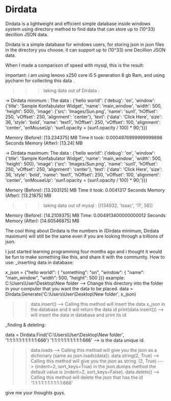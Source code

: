 # Dirdata
Dirdata is a lightweight and efficient simple database inside windows system using directory method to find data that can store up to (10^33) decillion JSON data.

Dirdata is a simple database for windows users, for storing json in json files in the directory you choose.
it can support up to (10^33) one Decillion JSON data.

When I made a comparison of speed with mysql, this is the result:

important: i am using lenovo x250 core i5 5 generation 8 gb Ram,
and using pycharm for collecting this data  .

>>>taking data out of Dirdata :

-> Dirdata minimum :
The data : {'hello world!': {'debug': 'on', 'window': {'title': 'Sample Konfabulator Widget', 'name': 'main_window', 'width': 500, 'height': 500}, 'image': {'src': 'Images/Sun.png', 'name': 'sun1', 'hOffset': 250, 'vOffset': 250, 'alignment': 'center'}, 'text': {'data': 'Click Here', 'size': 36, 'style': 'bold', 'name': 'text1', 'hOffset': 250, 'vOffset': 100, 'alignment': 'center', 'onMouseUp': 'sun1.opacity = (sun1.opacity / 100) * 90;'}}}

Memory (Before): [13.234375] MB
Time it took: 0.0004976999999999898 Seconds
Memory (After): [13.24] MB

-> Dirdata maximum:
The data : {'hello world!': {'debug': 'on', 'window': {'title': 'Sample Konfabulator Widget', 'name': 'main_window', 'width': 500, 'height': 500}, 'image': {'src': 'Images/Sun.png', 'name': 'sun1', 'hOffset': 250, 'vOffset': 250, 'alignment': 'center'}, 'text': {'data': 'Click Here', 'size': 36, 'style': 'bold', 'name': 'text1', 'hOffset': 250, 'vOffset': 100, 'alignment': 'center', 'onMouseUp': 'sun1.opacity = (sun1.opacity / 100) * 90;'}}}

Memory (Before): [13.203125] MB
Time it took: 0.0041317 Seconds
Memory (After): [13.21875] MB

>>>taking data out of mysql :
[(134932, 'Isaac', '11', 56)]

Memory (Before): [14.2109375] MB
Time: 0.004913400000000012 Seconds
Memory (After): [14.60546875] MB

The cool thing about Dirdata is the numbers in (Dirdata minimum, Dirdata maximum) will still be the same even if you are looking through a trillions of json.

I just started learning programming four months ago and i thought it would be fun to make something like this, and share it with the community.
How to use:
_inserting data in database:

x_json = {"hello world!": {
         "something": "on",
         "window": {
            "name": "main_window",
            "width": 500,
            "height": 500
         }}}
example: C:\\Users\\User\\Desktop\\New folder --> Change this directory into the folder in your computer
that you want the data to be placed.
data = Dirdata.Generate('C:\\Users\\User\\Desktop\\New folder', x_json)
>> data.insert() --> Calling this method will insert the data x_json in the database and it will return the data id 
>> print(data.insert()) --> will insert the data in database and print its id

_finding & deleting:

data = Dirdata.Find('C:\\Users\\User\\Desktop\\New folder', '1:1:1:1:1:1:1:1:1:1:666')
 '1:1:1:1:1:1:1:1:1:1:666' --> is the data unique id.
>> data.loads --> Calling this method will give you the json as a dictionary (same as json.loads(data)).
>> data.string(2, True) --> Calling this method will give you the json as string.
   (2, True) ---> (indent=2, sort_keys=True) in the json.dumps method
   the default value is (indent=2, sort_keys=False).
>> data.delete() --> Calling this method will delete the json that has the id '1:1:1:1:1:1:1:1:1:1:666'

give me your thoughts guys.
